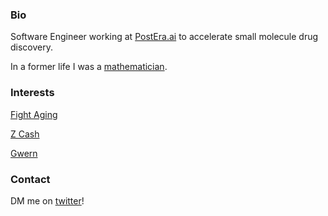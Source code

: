 ### Bio

Software Engineer working at [PostEra.ai](https://postera.ai) to accelerate small molecule drug discovery.

In a former life I was a [mathematician](https://www.mathgenealogy.org/id.php?id=240463).

### Interests

[Fight Aging](https://www.fightaging.org/)

[Z Cash](https://z.cash)

[Gwern](https://www.gwern.net/)

### Contact

DM me on [twitter](https://twitter.com/@jayjayhales)!
